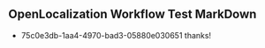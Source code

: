 ## OpenLocalization Workflow Test MarkDown
* 75c0e3db-1aa4-4970-bad3-05880e030651 
thanks!<!--HONumber=Mar16_HO4-->
